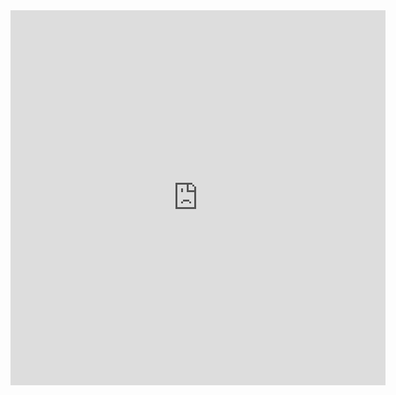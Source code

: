 <iframe width="600" height="600" src="https://ionicabizau.github.io/github-profile-languages/api.html?mzhao80" frameborder="0"></iframe>
